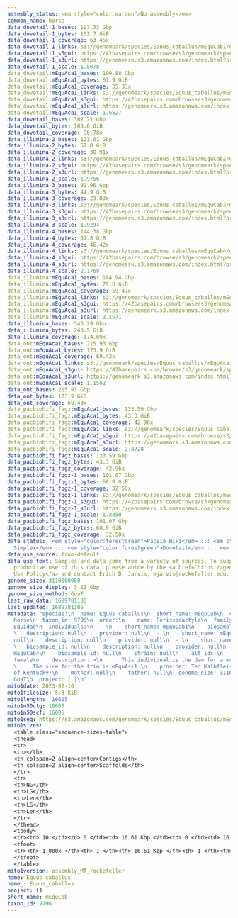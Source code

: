 ```yaml
---
assembly_status: <em style="color:maroon">No assembly</em>
common_name: horse
data_dovetail-1_bases: 197.33 Gbp
data_dovetail-1_bytes: 101.7 GiB
data_dovetail-1_coverage: 63.45x
data_dovetail-1_links: s3://genomeark/species/Equus_caballus/mEquCab1/genomic_data/dovetail/<br>
data_dovetail-1_s3gui: https://42basepairs.com/browse/s3/genomeark/species/Equus_caballus/mEquCab1/genomic_data/dovetail/
data_dovetail-1_s3url: https://genomeark.s3.amazonaws.com/index.html?prefix=species/Equus_caballus/mEquCab1/genomic_data/dovetail/
data_dovetail-1_scale: 1.8078
data_dovetail:mEquAca1_bases: 109.88 Gbp
data_dovetail:mEquAca1_bytes: 61.9 GiB
data_dovetail:mEquAca1_coverage: 35.33x
data_dovetail:mEquAca1_links: s3://genomeark/species/Equus_caballus/mEquAca1/genomic_data/dovetail/<br>
data_dovetail:mEquAca1_s3gui: https://42basepairs.com/browse/s3/genomeark/species/Equus_caballus/mEquAca1/genomic_data/dovetail/
data_dovetail:mEquAca1_s3url: https://genomeark.s3.amazonaws.com/index.html?prefix=species/Equus_caballus/mEquAca1/genomic_data/dovetail/
data_dovetail:mEquAca1_scale: 1.6527
data_dovetail_bases: 307.21 Gbp
data_dovetail_bytes: 163.6 GiB
data_dovetail_coverage: 98.78x
data_illumina-2_bases: 121.01 Gbp
data_illumina-2_bytes: 57.0 GiB
data_illumina-2_coverage: 38.91x
data_illumina-2_links: s3://genomeark/species/Equus_caballus/mEquCab2/genomic_data/illumina/<br>
data_illumina-2_s3gui: https://42basepairs.com/browse/s3/genomeark/species/Equus_caballus/mEquCab2/genomic_data/illumina/
data_illumina-2_s3url: https://genomeark.s3.amazonaws.com/index.html?prefix=species/Equus_caballus/mEquCab2/genomic_data/illumina/
data_illumina-2_scale: 1.9756
data_illumina-3_bases: 92.96 Gbp
data_illumina-3_bytes: 44.9 GiB
data_illumina-3_coverage: 29.89x
data_illumina-3_links: s3://genomeark/species/Equus_caballus/mEquCab3/genomic_data/illumina/<br>
data_illumina-3_s3gui: https://42basepairs.com/browse/s3/genomeark/species/Equus_caballus/mEquCab3/genomic_data/illumina/
data_illumina-3_s3url: https://genomeark.s3.amazonaws.com/index.html?prefix=species/Equus_caballus/mEquCab3/genomic_data/illumina/
data_illumina-3_scale: 1.9294
data_illumina-4_bases: 144.38 Gbp
data_illumina-4_bytes: 61.8 GiB
data_illumina-4_coverage: 46.42x
data_illumina-4_links: s3://genomeark/species/Equus_caballus/mEquCab4/genomic_data/illumina/<br>
data_illumina-4_s3gui: https://42basepairs.com/browse/s3/genomeark/species/Equus_caballus/mEquCab4/genomic_data/illumina/
data_illumina-4_s3url: https://genomeark.s3.amazonaws.com/index.html?prefix=species/Equus_caballus/mEquCab4/genomic_data/illumina/
data_illumina-4_scale: 2.1768
data_illumina:mEquAca1_bases: 184.94 Gbp
data_illumina:mEquAca1_bytes: 79.8 GiB
data_illumina:mEquAca1_coverage: 59.47x
data_illumina:mEquAca1_links: s3://genomeark/species/Equus_caballus/mEquAca1/genomic_data/illumina/<br>
data_illumina:mEquAca1_s3gui: https://42basepairs.com/browse/s3/genomeark/species/Equus_caballus/mEquAca1/genomic_data/illumina/
data_illumina:mEquAca1_s3url: https://genomeark.s3.amazonaws.com/index.html?prefix=species/Equus_caballus/mEquAca1/genomic_data/illumina/
data_illumina:mEquAca1_scale: 2.1571
data_illumina_bases: 543.29 Gbp
data_illumina_bytes: 243.5 GiB
data_illumina_coverage: 174.69x
data_ont:mEquAca1_bases: 215.93 Gbp
data_ont:mEquAca1_bytes: 173.9 GiB
data_ont:mEquAca1_coverage: 69.43x
data_ont:mEquAca1_links: s3://genomeark/species/Equus_caballus/mEquAca1/genomic_data/ont/<br>
data_ont:mEquAca1_s3gui: https://42basepairs.com/browse/s3/genomeark/species/Equus_caballus/mEquAca1/genomic_data/ont/
data_ont:mEquAca1_s3url: https://genomeark.s3.amazonaws.com/index.html?prefix=species/Equus_caballus/mEquAca1/genomic_data/ont/
data_ont:mEquAca1_scale: 1.1562
data_ont_bases: 215.93 Gbp
data_ont_bytes: 173.9 GiB
data_ont_coverage: 69.43x
data_pacbiohifi_fagz:mEquAca1_bases: 133.59 Gbp
data_pacbiohifi_fagz:mEquAca1_bytes: 43.3 GiB
data_pacbiohifi_fagz:mEquAca1_coverage: 42.96x
data_pacbiohifi_fagz:mEquAca1_links: s3://genomeark/species/Equus_caballus/mEquAca1/genomic_data/pacbiohifi_fagz/<br>
data_pacbiohifi_fagz:mEquAca1_s3gui: https://42basepairs.com/browse/s3/genomeark/species/Equus_caballus/mEquAca1/genomic_data/pacbiohifi_fagz/
data_pacbiohifi_fagz:mEquAca1_s3url: https://genomeark.s3.amazonaws.com/index.html?prefix=species/Equus_caballus/mEquAca1/genomic_data/pacbiohifi_fagz/
data_pacbiohifi_fagz:mEquAca1_scale: 2.8728
data_pacbiohifi_fagz_bases: 133.59 Gbp
data_pacbiohifi_fagz_bytes: 43.3 GiB
data_pacbiohifi_fagz_coverage: 42.96x
data_pacbiohifi_fqgz-1_bases: 101.07 Gbp
data_pacbiohifi_fqgz-1_bytes: 68.0 GiB
data_pacbiohifi_fqgz-1_coverage: 32.50x
data_pacbiohifi_fqgz-1_links: s3://genomeark/species/Equus_caballus/mEquCab1/genomic_data/pacbio_hifi/<br>
data_pacbiohifi_fqgz-1_s3gui: https://42basepairs.com/browse/s3/genomeark/species/Equus_caballus/mEquCab1/genomic_data/pacbio_hifi/
data_pacbiohifi_fqgz-1_s3url: https://genomeark.s3.amazonaws.com/index.html?prefix=species/Equus_caballus/mEquCab1/genomic_data/pacbio_hifi/
data_pacbiohifi_fqgz-1_scale: 1.3850
data_pacbiohifi_fqgz_bases: 101.07 Gbp
data_pacbiohifi_fqgz_bytes: 68.0 GiB
data_pacbiohifi_fqgz_coverage: 32.50x
data_status: '<em style="color:forestgreen">PacBio HiFi</em> ::: <em style="color:forestgreen">ONT
  Simplex</em> ::: <em style="color:forestgreen">Dovetail</em> ::: <em style="color:forestgreen">Illumina</em>'
data_use_source: from-default
data_use_text: Samples and data come from a variety of sources. To support fair and
  productive use of this data, please abide by the <a href="https://genome10k.soe.ucsc.edu/data-use-policies/">Data
  Use Policy</a> and contact Erich D. Jarvis, ejarvis@rockefeller.edu, with any questions.
genome_size: 3110000000
genome_size_display: 3.11 Gbp
genome_size_method: GoaT
last_raw_data: 1689781105
last_updated: 1689781105
metadata: "species:\n  name: Equus caballus\n  short_name: mEquCab\n  common_name:
  horse\n  taxon_id: 9796\n  order:\n    name: Perissodactyla\n  family:\n    name:
  Equidae\n  individuals:\n  - \n    short_name: mEquCab1\n    biosample_id: null\n
  \   description: null\n    provider: null\n  - \n    short_name: mEquCab2\n    biosample_id:
  null\n    description: null\n    provider: null\n  - \n    short_name: mEquCab3\n
  \   biosample_id: null\n    description: null\n    provider: null\n  - \n    short_name:
  mEquCab4\n    biosample_id: null\n    strain: null\n    alt_ids:\n    - 3958\n    sex:
  female\n    description: >\n      This individual is the dam for a mule trio (mEquAca1).\n
  \     The sire for the trio is mEquAsi1.\n    provider: Ted Kalbfleisch (University
  of Kentucky)\n    mother: null\n    father: null\n  genome_size: 3110000000\n  genome_size_method:
  GoaT\n  project: [ ]\n"
mito1date: 2023-02-10
mito1filesize: 5.3 KiB
mito1length: '16605'
mito1n50ctg: 16605
mito1n50scf: 16605
mito1seq: https://s3.amazonaws.com/genomeark/species/Equus_caballus/mEquCab1/assembly_MT_rockefeller/mEquCab1.MT.20230210.fasta.gz
mito1sizes: |
  <table class="sequence-sizes-table">
  <thead>
  <tr>
  <th></th>
  <th colspan=2 align=center>Contigs</th>
  <th colspan=2 align=center>Scaffolds</th>
  </tr>
  <tr>
  <th>NG</th>
  <th>LG</th>
  <th>Len</th>
  <th>LG</th>
  <th>Len</th>
  </tr>
  </thead>
  <tbody>
  <tr><td> 10 </td><td> 0 </td><td> 16.61 Kbp </td><td> 0 </td><td> 16.61 Kbp </td></tr><tr><td> 20 </td><td> 0 </td><td> 16.61 Kbp </td><td> 0 </td><td> 16.61 Kbp </td></tr><tr><td> 30 </td><td> 0 </td><td> 16.61 Kbp </td><td> 0 </td><td> 16.61 Kbp </td></tr><tr><td> 40 </td><td> 0 </td><td> 16.61 Kbp </td><td> 0 </td><td> 16.61 Kbp </td></tr><tr style="background-color:#cccccc;"><td> 50 </td><td> 0 </td><td style="background-color:#ff8888;"> 16.61 Kbp </td><td> 0 </td><td style="background-color:#ff8888;"> 16.61 Kbp </td></tr><tr><td> 60 </td><td> 0 </td><td> 16.61 Kbp </td><td> 0 </td><td> 16.61 Kbp </td></tr><tr><td> 70 </td><td> 0 </td><td> 16.61 Kbp </td><td> 0 </td><td> 16.61 Kbp </td></tr><tr><td> 80 </td><td> 0 </td><td> 16.61 Kbp </td><td> 0 </td><td> 16.61 Kbp </td></tr><tr><td> 90 </td><td> 0 </td><td> 16.61 Kbp </td><td> 0 </td><td> 16.61 Kbp </td></tr><tr><td> 100 </td><td> 0 </td><td> 16.61 Kbp </td><td> 0 </td><td> 16.61 Kbp </td></tr></tbody>
  <tfoot>
  <tr><th> 1.000x </th><th> 1 </th><th> 16.61 Kbp </th><th> 1 </th><th> 16.61 Kbp </th></tr>
  </tfoot>
  </table>
mito1version: assembly_MT_rockefeller
name: Equus caballus
name_: Equus_caballus
project: []
short_name: mEquCab
taxon_id: 9796
---
```

